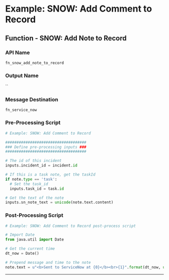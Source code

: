<!--
    DO NOT MANUALLY EDIT THIS FILE
    THIS FILE IS AUTOMATICALLY GENERATED WITH resilient-circuits codegen
-->

# Example: SNOW: Add Comment to Record

## Function - SNOW: Add Note to Record

### API Name
`fn_snow_add_note_to_record`

### Output Name
``

### Message Destination
`fn_service_now`

### Pre-Processing Script
```python
# Example: SNOW: Add Comment to Record

####################################
### Define pre-processing inputs ###
####################################

# The id of this incident
inputs.incident_id = incident.id

# If this is a task note, get the taskId
if note.type == 'task':
  # Set the task_id
  inputs.task_id = task.id

# Get the text of the note
inputs.sn_note_text = unicode(note.text.content)
```

### Post-Processing Script
```python
# Example: SNOW: Add Comment to Record post-process script

# Import Date
from java.util import Date

# Get the current time
dt_now = Date()

# Prepend message and time to the note
note.text = u"<b>Sent to ServiceNow at {0}</b><br>{1}".format(dt_now, unicode(note.text.content))
```

---

